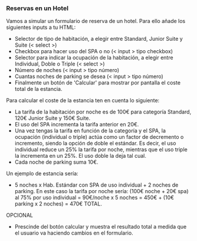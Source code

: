 ### Reservas en un Hotel

Vamos a simular un formulario de reserva de un hotel. Para ello añade los siguientes inputs a tu HTML:

- Selector de tipo de habitación, a elegir entre Standard, Junior Suite y Suite (< select >)
- Checkbox para hacer uso del SPA o no (< input > tipo checkbox)
- Selector para indicar la ocupación de la habitación, a elegir entre Individual, Doble o Triple (< select >)
- Número de noches (< input > tipo número)
- Cuantas noches de parking se desea (< input > tipo número)
- Finalmente un botón de 'Calcular' para mostrar por pantalla el coste total de la estancia.
  
Para calcular el coste de la estancia ten en cuenta lo siguiente:

- La tarifa de la habitación por noche es de 100€ para categoría Standard, 120€ Junior Suite y 150€ Suite.
- El uso del SPA incrementa la tarifa anterior en 20€.
- Una vez tengas la tarifa en función de la categoría y el SPA, la ocupación (individual o triple) actúa como un factor de decremento o incremento, siendo la opción de doble el estándar. Es decir, el uso individual reduce un 25% la tarifa por noche, mientras que el uso triple la incrementa en un 25%. El uso doble la deja tal cual.
- Cada noche de parking suma 10€.
  
Un ejemplo de estancia sería:

- 5 noches x Hab. Estándar con SPA de uso individual + 2 noches de parking. En este caso la tarifa por noche sería: (100€ noche + 20€ spa) al 75% por uso individual = 90€/noche x 5 noches = 450€ + (10€ parking x 2 noches) = 470€ TOTAL.

OPCIONAL

- Prescinde del botón calcular y muestra el resultado total a medida que el usuario va haciendo cambios en el formulario.
